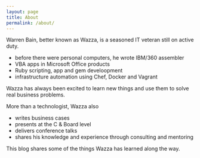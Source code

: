 ```yaml
---
layout: page
title: About
permalink: /about/
---
```

Warren Bain, better known as Wazza, is a seasoned IT veteran still on active duty.

* before there were personal computers, he wrote IBM/360 assembler
* VBA apps in Microsoft Office products
* Ruby scripting, app and gem develoopment
* infrastructure automation using Chef, Docker and Vagrant

Wazza has always been excited to learn new things and use them to solve real business problems.

More than a technologist, Wazza also

* writes business cases
* presents at the C & Board level
* delivers conference talks
* shares his knowledge and experience through consulting and mentoring

This blog shares some of the things Wazza has learned along the way.
